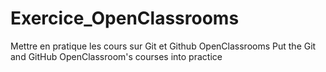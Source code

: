 # Exercice_OpenClassrooms
Mettre en pratique les cours sur Git et Github OpenClassrooms
Put the Git and GitHub OpenClassroom's courses into practice
